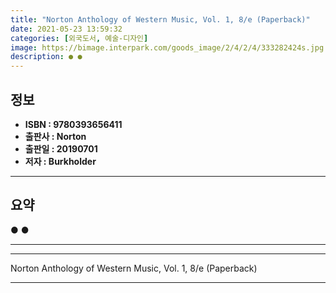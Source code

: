 ```yaml
---
title: "Norton Anthology of Western Music, Vol. 1, 8/e (Paperback)"
date: 2021-05-23 13:59:32
categories: [외국도서, 예술-디자인]
image: https://bimage.interpark.com/goods_image/2/4/2/4/333282424s.jpg
description: ● ●
---
```


## **정보**

- **ISBN : 9780393656411**
- **출판사 : Norton**
- **출판일 : 20190701**
- **저자 : Burkholder**

------



## **요약**

●  ●  

------



------


Norton Anthology of Western Music, Vol. 1, 8/e (Paperback) 

------


